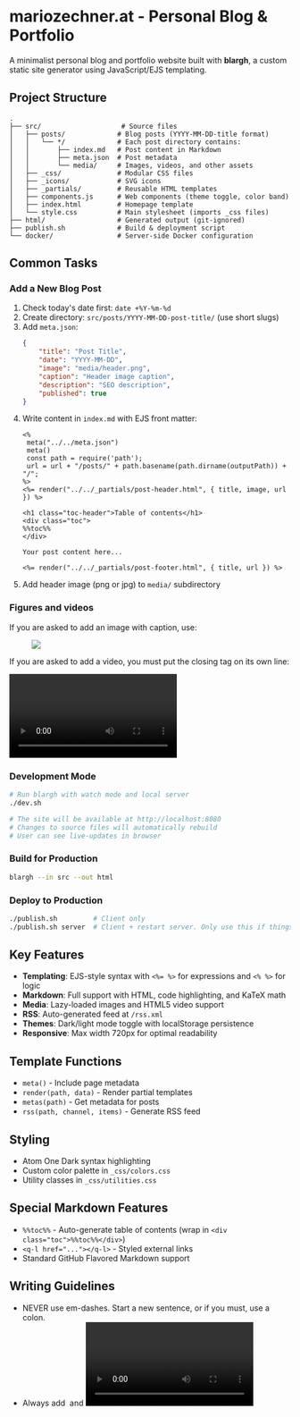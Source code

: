 # mariozechner.at - Personal Blog & Portfolio

A minimalist personal blog and portfolio website built with **blargh**, a custom static site generator using JavaScript/EJS templating.

## Project Structure

```
.
├── src/                    # Source files
│   ├── posts/             # Blog posts (YYYY-MM-DD-title format)
│   │   └── */             # Each post directory contains:
│   │       ├── index.md   # Post content in Markdown
│   │       ├── meta.json  # Post metadata
│   │       └── media/     # Images, videos, and other assets
│   ├── _css/              # Modular CSS files
│   ├── _icons/            # SVG icons
│   ├── _partials/         # Reusable HTML templates
│   ├── components.js      # Web components (theme toggle, color band)
│   ├── index.html         # Homepage template
│   └── style.css          # Main stylesheet (imports _css files)
├── html/                  # Generated output (git-ignored)
├── publish.sh             # Build & deployment script
└── docker/                # Server-side Docker configuration
```

## Common Tasks

### Add a New Blog Post
1. Check today's date first: `date +%Y-%m-%d`
2. Create directory: `src/posts/YYYY-MM-DD-post-title/` (use short slugs)
3. Add `meta.json`:
   ```json
   {
       "title": "Post Title",
       "date": "YYYY-MM-DD",
       "image": "media/header.png",
       "caption": "Header image caption",
       "description": "SEO description",
       "published": true
   }
   ```
4. Write content in `index.md` with EJS front matter:
   ```ejs
   <%
   	meta("../../meta.json")
   	meta()
   	const path = require('path');
   	url = url + "/posts/" + path.basename(path.dirname(outputPath)) + "/";
   %>
   <%= render("../../_partials/post-header.html", { title, image, url }) %>

   <h1 class="toc-header">Table of contents</h1>
   <div class="toc">
   %%toc%%
   </div>

   Your post content here...

   <%= render("../../_partials/post-footer.html", { title, url }) %>
   ```
5. Add header image (png or jpg) to `media/` subdirectory

### Figures and videos
If you are asked to add an image with caption, use:

<figure>
<img src="...">
<figcaption></figcaption>
</figure>

If you are asked to add a video, you must put the closing tag on its own line:

<video src="...">
</video>

### Development Mode
```bash
# Run blargh with watch mode and local server
./dev.sh

# The site will be available at http://localhost:8080
# Changes to source files will automatically rebuild
# User can see live-updates in browser
```

### Build for Production
```bash
blargh --in src --out html
```

### Deploy to Production
```bash
./publish.sh         # Client only
./publish.sh server  # Client + restart server. Only use this if things in docker/ changed
```

## Key Features

- **Templating**: EJS-style syntax with `<%= %>` for expressions and `<% %>` for logic
- **Markdown**: Full support with HTML, code highlighting, and KaTeX math
- **Media**: Lazy-loaded images and HTML5 video support
- **RSS**: Auto-generated feed at `/rss.xml`
- **Themes**: Dark/light mode toggle with localStorage persistence
- **Responsive**: Max width 720px for optimal readability

## Template Functions

- `meta()` - Include page metadata
- `render(path, data)` - Render partial templates
- `metas(path)` - Get metadata for posts
- `rss(path, channel, items)` - Generate RSS feed

## Styling
- Atom One Dark syntax highlighting
- Custom color palette in `_css/colors.css`
- Utility classes in `_css/utilities.css`

## Special Markdown Features

- `%%toc%%` - Auto-generate table of contents (wrap in `<div class="toc">%%toc%%</div>`)
- `<q-l href="..."></q-l>` - Styled external links
- Standard GitHub Flavored Markdown support

## Writing Guidelines

- NEVER use em-dashes. Start a new sentence, or if you must, use a colon.
- Always add <img> and <video> with lazy loading